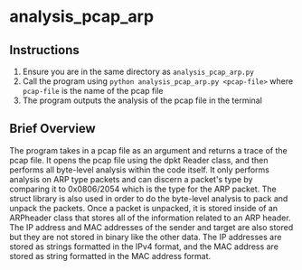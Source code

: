 # analysis_pcap_arp

## Instructions
1. Ensure you are in the same directory as `analysis_pcap_arp.py`
2. Call the program using `python analysis_pcap_arp.py <pcap-file>` where `pcap-file` is the name of the pcap file
3. The program outputs the analysis of the pcap file in the terminal

## Brief Overview
The program takes in a pcap file as an argument and returns a trace of the pcap file. It opens the pcap file using the dpkt Reader class, and then performs all byte-level analysis within the code itself. It only performs analysis on ARP type packets and can discern a packet's type by comparing it to 0x0806/2054 which is the type for the ARP packet. The struct library is also used in order to do the byte-level analysis to pack and unpack the packets. Once a packet is unpacked, it is stored inside of an ARPheader class that stores all of the information related to an ARP header. The IP address and MAC addresses of the sender and target are also stored but they are not stored in binary like the other data. The IP addresses are stored as strings formatted in the IPv4 format, and the MAC address are stored as string formatted in the MAC address format.
